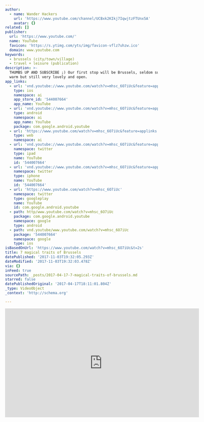 ```yaml
---
author:
  - name: Wander Hackers
    url: 'https://www.youtube.com/channel/UCBxk2KIkj7IqwjtzFTUnx5A'
    avatar: {}
related: []
publisher:
  url: 'https://www.youtube.com/'
  name: YouTube
  favicon: 'https://s.ytimg.com/yts/img/favicon-vflz7uhzw.ico'
  domain: www.youtube.com
keywords:
  - brussels (city/town/village)
  - travel + leisure (publication)
description: >-
  THUMBS UP AND SUBSCRIBE ;) Our first stop will be Brussels, seldom sunny and
  warm but still very lovely and open.
app_links:
  - url: 'vnd.youtube://www.youtube.com/watch?v=mhsc_6O7iUc&feature=applinks'
    type: ios
    namespace: ai
    app_store_id: '544007664'
    app_name: YouTube
  - url: 'vnd.youtube://www.youtube.com/watch?v=mhsc_6O7iUc&feature=applinks'
    type: android
    namespace: ai
    app_name: YouTube
    package: com.google.android.youtube
  - url: 'https://www.youtube.com/watch?v=mhsc_6O7iUc&feature=applinks'
    type: web
    namespace: ai
  - url: 'vnd.youtube://www.youtube.com/watch?v=mhsc_6O7iUc&feature=applinks'
    namespace: twitter
    type: ipad
    name: YouTube
    id: '544007664'
  - url: 'vnd.youtube://www.youtube.com/watch?v=mhsc_6O7iUc&feature=applinks'
    namespace: twitter
    type: iphone
    name: YouTube
    id: '544007664'
  - url: 'https://www.youtube.com/watch?v=mhsc_6O7iUc'
    namespace: twitter
    type: googleplay
    name: YouTube
    id: com.google.android.youtube
  - path: http/www.youtube.com/watch?v=mhsc_6O7iUc
    package: com.google.android.youtube
    namespace: google
    type: android
  - path: vnd.youtube/www.youtube.com/watch?v=mhsc_6O7iUc
    package: '544007664'
    namespace: google
    type: ios
isBasedOnUrl: 'https://www.youtube.com/watch?v=mhsc_6O7iUc&t=2s'
title: 7 magical traits of Brussels
datePublished: '2017-11-03T19:32:05.293Z'
dateModified: '2017-11-03T19:32:03.478Z'
via: {}
inFeed: true
sourcePath: _posts/2017-04-17-7-magical-traits-of-brussels.md
starred: false
datePublishedOriginal: '2017-04-17T18:11:01.804Z'
_type: VideoObject
_context: 'http://schema.org'

---
```

<iframe src="https://cdn.embedly.com/widgets/media.html?src=https%3A%2F%2Fwww.youtube.com%2Fembed%2Fmhsc_6O7iUc%3Fstart%3D2%26feature%3Doembed%26start%3D2&amp;url=http%3A%2F%2Fwww.youtube.com%2Fwatch%3Fv%3Dmhsc_6O7iUc&amp;image=https%3A%2F%2Fi.ytimg.com%2Fvi%2Fmhsc_6O7iUc%2Fhqdefault.jpg&amp;key=b7d04c9b404c499eba89ee7072e1c4f7&amp;type=text%2Fhtml&amp;schema=youtube" width="640" height="360" scrolling="no" frameborder="0" allowfullscreen="" style=""></iframe>